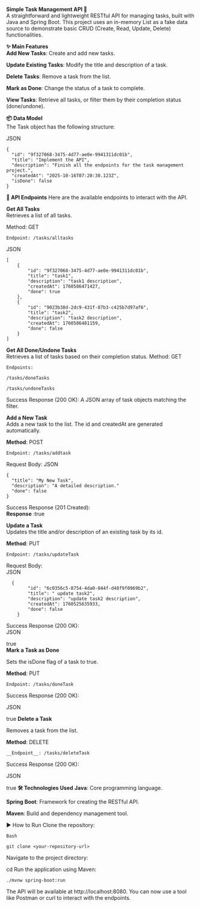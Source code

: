 **Simple Task Management API 📝**   
A straightforward and lightweight RESTful API for managing tasks, built with Java and Spring Boot. This project uses an in-memory List as a fake data source to demonstrate basic CRUD (Create, Read, Update, Delete) functionalities.

__✨ Main Features__  
__Add New Tasks__: Create and add new tasks.

__Update Existing Tasks__: Modify the title and description of a task.

__Delete Tasks__: Remove a task from the list.

__Mark as Done__: Change the status of a task to complete.

__View Tasks__: Retrieve all tasks, or filter them by their completion status (done/undone).

__📦 Data Model__  
The Task object has the following structure:

JSON
```
{
  "id": "9f327068-3475-4d77-ae0e-9941311dc01b",
  "title": "Implement the API",
  "description": "Finish all the endpoints for the task management project.",
  "createdAt": "2025-10-16T07:20:30.123Z",
  "isDone": false
}
```
__🚀 API Endpoints__
Here are the available endpoints to interact with the API.

__Get All Tasks__  
Retrieves a list of all tasks.

Method: GET
```
Endpoint: /tasks/alltasks
```
JSON
```
[
    {
        "id": "9f327068-3475-4d77-ae0e-9941311dc01b",
        "title": "task1",
        "description": "task1 description",
        "createdAt": 1760586471427,
        "done": true
    },
    {
        "id": "9023b38d-2dc9-431f-87b3-c425b7d97af6",
        "title": "task2",
        "description": "task2 description",
        "createdAt": 1760586481159,
        "done": false
    }
]
```
__Get All Done/Undone Tasks__  
Retrieves a list of tasks based on their completion status.
Method: GET
```
Endpoints:

/tasks/doneTasks

/tasks/undoneTasks
```
Success Response (200 OK): A JSON array of task objects matching the filter.

__Add a New Task__  
Adds a new task to the list. The id and createdAt are generated automatically.

__Method__: POST
```
Endpoint: /tasks/addtask
```
Request Body:
JSON
```
{
  "title": "My New Task",
  "description": "A detailed description."
  "done": false
}
```
Success Response (201 Created):  
__Response__ :true    

__Update a Task__  
Updates the title and/or description of an existing task by its id.

__Method__: PUT
```
Endpoint: /tasks/updateTask
```
Request Body:  
JSON
```
  {
        "id": "6c0356c5-8754-4da0-844f-d48f9f0969b2",
        "title": " update task2",
        "description": "update task2 description",
        "createdAt": 1760525635933,
        "done": false
    }
```
Success Response (200 OK):  
JSON

true  
__Mark a Task as Done__  

Sets the isDone flag of a task to true.  

__Method__: PUT
```
Endpoint: /tasks/doneTask
```
Success Response (200 OK):

JSON

true
__Delete a Task__  

Removes a task from the list.

__Method__: DELETE
```
__Endpoint__: /tasks/deleteTask
```
Success Response (200 OK):

JSON

true
__🛠️ Technologies Used__
__Java__: Core programming language.

__Spring Boot__: Framework for creating the RESTful API.

__Maven__: Build and dependency management tool.

▶️ How to Run
Clone the repository:
```
Bash

git clone <your-repository-url>
```
Navigate to the project directory:


cd <your-project-directory>
Run the application using Maven:


```
./mvnw spring-boot:run
```

The API will be available at http://localhost:8080. You can now use a tool like Postman or curl to interact with the endpoints.
